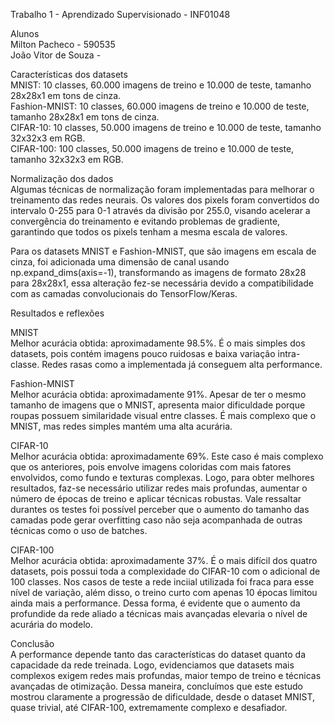 Trabalho 1 - Aprendizado Supervisionado - INF01048

Alunos  
Milton Pacheco - 590535  
João Vitor de Souza - 

Características dos datasets  
MNIST: 10 classes, 60.000 imagens de treino e 10.000 de teste, tamanho 28x28x1 em tons de cinza.  
Fashion-MNIST: 10 classes, 60.000 imagens de treino e 10.000 de teste, tamanho 28x28x1 em tons de cinza.  
CIFAR-10: 10 classes, 50.000 imagens de treino e 10.000 de teste, tamanho 32x32x3 em RGB.  
CIFAR-100: 100 classes, 50.000 imagens de treino e 10.000 de teste, tamanho 32x32x3 em RGB.  

Normalização dos dados  
Algumas técnicas de normalização foram implementadas para melhorar o treinamento das redes neurais. Os valores dos pixels foram convertidos do intervalo 0-255 para 0-1 através da divisão por 255.0, visando acelerar a convergência do treinamento e evitando problemas de gradiente, garantindo que todos os pixels tenham a mesma escala de valores.

Para os datasets MNIST e Fashion-MNIST, que são imagens em escala de cinza, foi adicionada uma dimensão de canal usando np.expand_dims(axis=-1), transformando as imagens de formato 28x28 para 28x28x1, essa alteração fez-se necessária devido a compatibilidade com as camadas convolucionais do TensorFlow/Keras.


Resultados e reflexões  

MNIST  
Melhor acurácia obtida: aproximadamente 98.5%.
É o mais simples dos datasets, pois contém imagens pouco ruidosas e baixa variação intra-classe. Redes rasas como a implementada já conseguem alta performance.

Fashion-MNIST  
Melhor acurácia obtida: aproximadamente 91%.
Apesar de ter o mesmo tamanho de imagens que o MNIST, apresenta maior dificuldade porque roupas possuem similaridade visual entre classes. É mais complexo que o MNIST, mas redes simples mantém uma alta acurária.

CIFAR-10  
Melhor acurácia obtida: aproximadamente 69%.
Este caso é mais complexo que os anteriores, pois envolve imagens coloridas com mais fatores envolvidos, como fundo e texturas complexas. Logo, para obter melhores resultados, faz-se necessário utilizar redes mais profundas, aumentar o número de épocas de treino e aplicar técnicas robustas. Vale ressaltar durantes os testes foi possível perceber que o aumento do tamanho das camadas pode gerar overfitting caso não seja acompanhada de outras técnicas como o uso de batches.

CIFAR-100  
Melhor acurácia obtida: aproximadamente 37%.
É o mais difícil dos quatro datasets, pois possui toda a complexidade do CIFAR-10 com o adicional de 100 classes. Nos casos de teste a rede inciial utilizada foi fraca para esse nível de variação, além disso, o treino curto com apenas 10 épocas limitou ainda mais a performance. Dessa forma, é evidente que o aumento da profundide da rede aliado a técnicas mais avançadas elevaria o nível de acurária do modelo.


Conclusão  
A performance depende tanto das características do dataset quanto da capacidade da rede treinada. Logo, evidenciamos que datasets mais complexos exigem redes mais profundas, maior tempo de treino e técnicas avançadas de otimização. Dessa maneira, concluímos que este estudo mostrou claramente a progressão de dificuldade, desde o dataset MNIST, quase trivial, até CIFAR-100, extremamente complexo e desafiador.
